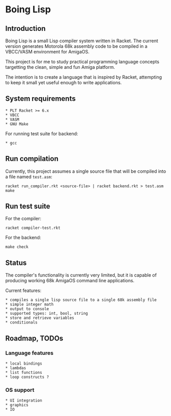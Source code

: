 # Boing Lisp

## Introduction

Boing Lisp is a small Lisp compiler system written in Racket. The current version
generates Motorola 68k assembly code to be compiled in a VBCC/VASM environment
for AmigaOS.

This project is for me to study practical programming language concepts targetting
the clean, simple and fun Amiga platform.

The intention is to create a language that is inspired by Racket, attempting to
keep it small yet useful enough to write applications.

## System requirements

    * PLT Racket >= 6.x
    * VBCC
    * VASM
    * GNU Make

For running test suite for backend:

    * gcc

## Run compilation

Currently, this project assumes a single source file that will
be compiled into a file named `test.asm`:

```
racket run_compiler.rkt <source-file> | racket backend.rkt > test.asm
make
```

## Run test suite

For the compiler:

```
racket compiler-test.rkt
```

For the backend:

```
make check
```

## Status

The compiler's functionality is currently very limited, but it is capable of
producing working 68k AmigaOS command line applications.

Current features:

    * compiles a single lisp source file to a single 68k assembly file
    * simple integer math
    * output to console
    * supported types: int, bool, string
    * store and retrieve variables
    * conditionals

## Roadmap, TODOs

### Language features

    * local bindings
    * lambdas
    * list functions
    * loop constructs ?

### OS support

    * UI integration
    * graphics
    * IO
